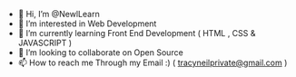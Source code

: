- 👋 Hi, I’m @NewlLearn
- 👀 I’m interested in Web Development
- 🌱 I’m currently learning Front End Development ( HTML , CSS & JAVASCRIPT )
- 💞️ I’m looking to collaborate on Open Source
- 📫 How to reach me Through my Email :) ( tracyneilprivate@gmail.com )

<!---
NewlLearn/NewlLearn is a ✨ special ✨ repository because its `README.md` (this file) appears on your GitHub profile.
You can click the Preview link to take a look at your changes.
--->
